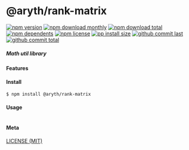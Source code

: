 # @aryth/rank-matrix

[![npm version][badge-npm-version]][url-npm]
[![npm download monthly][badge-npm-download-monthly]][url-npm]
[![npm download total][badge-npm-download-total]][url-npm]
[![npm dependents][badge-npm-dependents]][url-github]
[![npm license][badge-npm-license]][url-npm]
[![pp install size][badge-pp-install-size]][url-pp]
[![github commit last][badge-github-last-commit]][url-github]
[![github commit total][badge-github-commit-count]][url-github]

[//]: <> (Shields)
[badge-npm-version]: https://flat.badgen.net/npm/v/@aryth/rank-matrix
[badge-npm-download-monthly]: https://flat.badgen.net/npm/dm/@aryth/rank-matrix
[badge-npm-download-total]:https://flat.badgen.net/npm/dt/@aryth/rank-matrix
[badge-npm-dependents]: https://flat.badgen.net/npm/dependents/@aryth/rank-matrix
[badge-npm-license]: https://flat.badgen.net/npm/license/@aryth/rank-matrix
[badge-pp-install-size]: https://flat.badgen.net/packagephobia/install/@aryth/rank-matrix
[badge-github-last-commit]: https://flat.badgen.net/github/last-commit/hoyeungw/aryth
[badge-github-commit-count]: https://flat.badgen.net/github/commits/hoyeungw/aryth

[//]: <> (Link)
[url-npm]: https://npmjs.org/package/@aryth/rank-matrix
[url-pp]: https://packagephobia.now.sh/result?p=@aryth/rank-matrix
[url-github]: https://github.com/hoyeungw/aryth

##### Math util library

#### Features

#### Install
```console
$ npm install @aryth/rank-matrix
```

#### Usage
```js
```

#### Meta
[LICENSE (MIT)](LICENSE)
